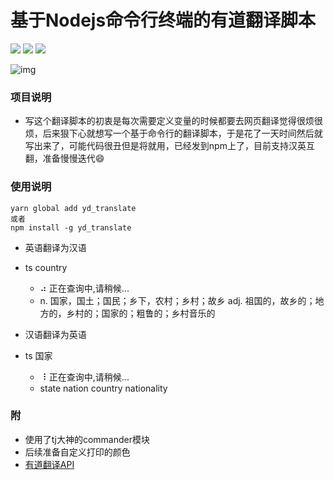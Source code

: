 # 基于Nodejs命令行终端的有道翻译脚本

![](https://img.shields.io/badge/node-%3Ev8.0.0-blue.svg)
![](https://img.shields.io/badge/npm-v6.1.0-blue.svg)
![](https://img.shields.io/badge/test-invalid-lightgrey.svg)

![img](https://github.com/hewentaowx/yd_translate/blob/master/example.gif)
### 项目说明

  - 写这个翻译脚本的初衷是每次需要定义变量的时候都要去网页翻译觉得很烦很烦，后来狠下心就想写一个基于命令行的翻译脚本，于是花了一天时间然后就写出来了，可能代码很丑但是将就用，已经发到npm上了，目前支持汉英互翻，准备慢慢迭代😄

### 使用说明
  ```code
  yarn global add yd_translate
  或者
  npm install -g yd_translate
  ```

  - 英语翻译为汉语
  - ts country 
    - ⠴ 正在查询中,请稍候...
    - n. 国家，国土；国民；乡下，农村；乡村；故乡 adj. 祖国的，故乡的；地方的，乡村的；国家的；粗鲁的；乡村音乐的
  
  - 汉语翻译为英语
  - ts 国家
    - ⠸ 正在查询中,请稍候...
    - state nation country nationality

### 附
  - 使用了tj大神的commander模块
  - 后续准备自定义打印的颜色
  - [有道翻译API](http://ai.youdao.com/docs/doc-trans-api.s#p01)
